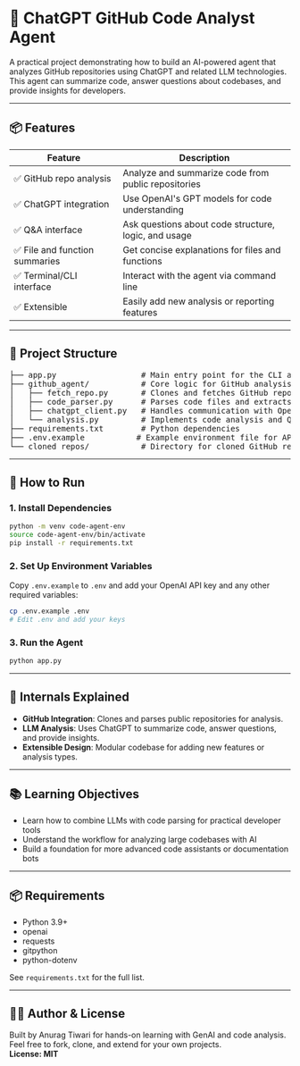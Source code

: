 # 🤖 ChatGPT GitHub Code Analyst Agent

A practical project demonstrating how to build an AI-powered agent that analyzes GitHub repositories using ChatGPT and related LLM technologies. This agent can summarize code, answer questions about codebases, and provide insights for developers.

---

## 📦 Features

| Feature                        | Description |
|-------------------------------|-------------|
| ✅ GitHub repo analysis        | Analyze and summarize code from public repositories |
| ✅ ChatGPT integration         | Use OpenAI's GPT models for code understanding |
| ✅ Q&A interface               | Ask questions about code structure, logic, and usage |
| ✅ File and function summaries | Get concise explanations for files and functions |
| ✅ Terminal/CLI interface      | Interact with the agent via command line |
| ✅ Extensible                  | Easily add new analysis or reporting features |

---

## 📁 Project Structure
<pre>├── app.py                  # Main entry point for the CLI agent
├── github_agent/           # Core logic for GitHub analysis and LLM integration
│   ├── fetch_repo.py       # Clones and fetches GitHub repositories
│   ├── code_parser.py      # Parses code files and extracts structure
│   ├── chatgpt_client.py   # Handles communication with OpenAI API
│   └── analysis.py         # Implements code analysis and Q&A logic
├── requirements.txt        # Python dependencies
├── .env.example           # Example environment file for API keys
└── cloned_repos/           # Directory for cloned GitHub repositories
</pre>

---

## 🚀 How to Run

### 1. Install Dependencies

```bash
python -m venv code-agent-env
source code-agent-env/bin/activate
pip install -r requirements.txt
```

### 2. Set Up Environment Variables

Copy `.env.example` to `.env` and add your OpenAI API key and any other required variables:

```bash
cp .env.example .env
# Edit .env and add your keys
```

### 3. Run the Agent

```bash
python app.py
```

---

## 🧰 Internals Explained

- **GitHub Integration**: Clones and parses public repositories for analysis.
- **LLM Analysis**: Uses ChatGPT to summarize code, answer questions, and provide insights.
- **Extensible Design**: Modular codebase for adding new features or analysis types.

---

## 📚 Learning Objectives

- Learn how to combine LLMs with code parsing for practical developer tools
- Understand the workflow for analyzing large codebases with AI
- Build a foundation for more advanced code assistants or documentation bots

---

## 📦 Requirements

- Python 3.9+
- openai
- requests
- gitpython
- python-dotenv

See `requirements.txt` for the full list.

---

## 🧑‍💻 Author & License

Built by Anurag Tiwari for hands-on learning with GenAI and code analysis.  
Feel free to fork, clone, and extend for your own projects.  
**License: MIT**

